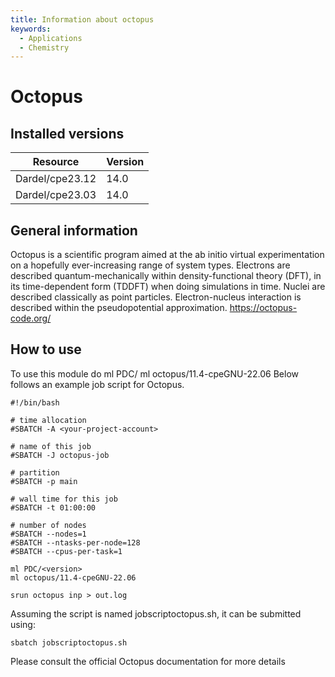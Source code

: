 ```yaml
---
title: Information about octopus
keywords:
  - Applications
  - Chemistry
---
```

# Octopus

## Installed versions

| Resource | Version |
|---|---|
| Dardel/cpe23.12 | 14.0 |
| Dardel/cpe23.03 | 14.0 |

## General information

Octopus is a scientific program aimed at the ab initio virtual experimentation on a hopefully ever-increasing range of system types. Electrons are described quantum-mechanically within density-functional theory (DFT), in its time-dependent form (TDDFT) when doing simulations in time. Nuclei are described classically as point particles. Electron-nucleus interaction is described within the pseudopotential approximation.
https://octopus-code.org/

## How to use

To use this module do
ml PDC/<version>
ml octopus/11.4-cpeGNU-22.06
Below follows an example job script for Octopus.
```
#!/bin/bash

# time allocation
#SBATCH -A <your-project-account>

# name of this job
#SBATCH -J octopus-job

# partition
#SBATCH -p main

# wall time for this job
#SBATCH -t 01:00:00

# number of nodes
#SBATCH --nodes=1
#SBATCH --ntasks-per-node=128
#SBATCH --cpus-per-task=1

ml PDC/<version>
ml octopus/11.4-cpeGNU-22.06

srun octopus inp > out.log
```


Assuming the script is named jobscriptoctopus.sh, it can be submitted using:
```
sbatch jobscriptoctopus.sh
```

Please consult the official Octopus documentation for more details


